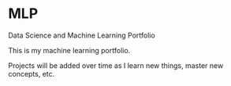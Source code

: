 # MLP
Data Science and Machine Learning Portfolio

This is my machine learning portfolio.

Projects will be added over time as I learn new things, master new concepts, etc.
